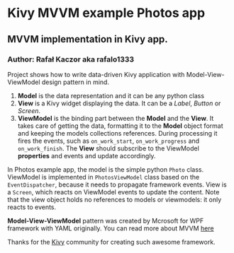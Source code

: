 # Kivy MVVM example Photos app
## MVVM implementation in Kivy app.
### Author: Rafał Kaczor aka rafalo1333

Project shows how to write data-driven Kivy application with Model-View-ViewModel design pattern in mind.

1. **Model** is the data representation and it can be any python class
2. **View** is a Kivy widget displaying the data. It can be a *Label*, *Button* or *Screen*.
3. **ViewModel** is the binding part between the **Model** and the **View**. It takes care of getting the data, formatting it to the **Model** object format and keeping the models collections references. During processing it fires the events, such as `on_work_start`, `on_work_progress` and `on_work_finish`. The **View** should subscribe to the ViewModel **properties** and events and update accordingly.

In Photos example app, the model is the simple python `Photo` class. ViewModel is implemented in `PhotosViewModel` class based on the `EventDispatcher`, because it needs to propagate framework events. View is a `Screen`, which reacts on ViewModel events to update the content. Note that the view object holds no references to models or viewmodels: it only reacts to events.

**Model-View-ViewModel** pattern was created by Mcrosoft for WPF framework with YAML originally. You can read more about MVVM [here](https://msdn.microsoft.com/en-us/library/hh848246.aspx)

Thanks for the [Kivy](https://kivy.org/#home) community for creating such awesome framework.
